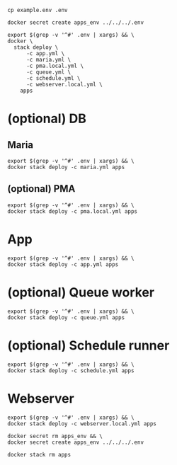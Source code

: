 ```shell
cp example.env .env
```

```shell
docker secret create apps_env ../../../.env
```

```shell
export $(grep -v '^#' .env | xargs) && \
docker \
  stack deploy \
      -c app.yml \
      -c maria.yml \
      -c pma.local.yml \
      -c queue.yml \
      -c schedule.yml \
      -c webserver.local.yml \
    apps
```

# (optional) DB

## Maria

```shell
export $(grep -v '^#' .env | xargs) && \
docker stack deploy -c maria.yml apps
```

## (optional) PMA

```shell
export $(grep -v '^#' .env | xargs) && \
docker stack deploy -c pma.local.yml apps
```

# App

```shell
export $(grep -v '^#' .env | xargs) && \
docker stack deploy -c app.yml apps
```

# (optional) Queue worker

```shell
export $(grep -v '^#' .env | xargs) && \
docker stack deploy -c queue.yml apps
```

# (optional) Schedule runner

```shell
export $(grep -v '^#' .env | xargs) && \
docker stack deploy -c schedule.yml apps
```

# Webserver

```shell
export $(grep -v '^#' .env | xargs) && \
docker stack deploy -c webserver.local.yml apps
```

```shell
docker secret rm apps_env && \
docker secret create apps_env ../../../.env
```

```shell
docker stack rm apps
```
